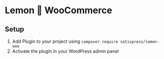 # Lemon 💛 WooCommerce


## Setup
1. Add Plugin to your project using `composer require satispress/lemon-woo`
2. Activate the plugin in your WordPress admin panel 